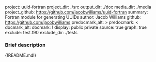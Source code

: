project: uuid-fortran
project_dir: ./src
output_dir: ./doc
media_dir: ./media
project_github: https://github.com/jacobwilliams/uuid-fortran
summary: Fortran module for generating UUIDs
author: Jacob Williams
github: https://github.com/jacobwilliams
predocmark_alt: >
predocmark: <
docmark_alt:
docmark: !
display: public
         private
source: true
graph: true
exclude: test.f90
exclude_dir: ./tests

### Brief description

{!README.md!}
